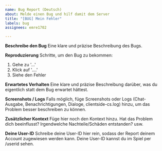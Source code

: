 ```yaml
---
name: Bug Report (Deutsch)
about: Melde einen Bug und hilf damit dem Server
title: "[BUG] Mein Fehler"
labels: bug
assignees: emre1702

---
```


**Beschreibe den Bug**
Eine klare und präzise Beschreibung des Bugs.

**Reproduzierung**
Schritte, um den Bug zu bekommen:
1. Gehe zu '...'
2. Klick auf '....'
3. Siehe den Fehler

**Erwartetes Verhalten**
Eine klare und präzise Beschreibung darüber, was du eigentlich statt dem Bug erwartet hättest.

**Screenshots / Logs**
Falls möglich, füge Screenshots oder Logs (Chat-Ausgabe, Benachrichtigungen, Dialoge, clientside-cs.log) hinzu, um das Problem besser beschreiben zu können.

**Zusätzlicher Kontext**
Füge hier noch den Kontext hinzu. 
Hat das Problem dich beeinflusst? Irgendwelche Nachteile/Schäden entstanden? usw.

**Deine User-ID**
Schreibe deine User-ID hier rein, sodass der Report deinem Account zugewiesen werden kann.
Deine User-ID kannst du im Spiel per /userid sehen.
